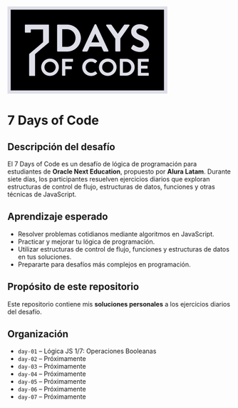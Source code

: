 ![Portada 07 Days of Code](/images/07-days-of-code.webp)

# 7 Days of Code

## Descripción del desafío
El 7 Days of Code es un desafío de lógica de programación para estudiantes de **Oracle Next Education**, propuesto por **Alura Latam**. Durante siete días, los participantes resuelven ejercicios diarios que exploran estructuras de control de flujo, estructuras de datos, funciones y otras técnicas de JavaScript.

## Aprendizaje esperado
- Resolver problemas cotidianos mediante algoritmos en JavaScript.  
- Practicar y mejorar tu lógica de programación.  
- Utilizar estructuras de control de flujo, funciones y estructuras de datos en tus soluciones.  
- Prepararte para desafíos más complejos en programación.

## Propósito de este repositorio
Este repositorio contiene mis **soluciones personales** a los ejercicios diarios del desafío.

## Organización
- `day-01` – Lógica JS 1/7: Operaciones Booleanas
- `day-02` – Próximamente
- `day-03` – Próximamente
- `day-04` – Próximamente
- `day-05` – Próximamente
- `day-06` – Próximamente
- `day-07` – Próximamente
